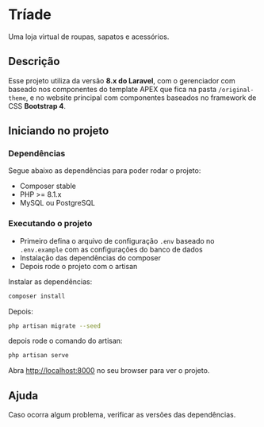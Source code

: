 # Tríade

Uma loja virtual de roupas, sapatos e acessórios.

## Descrição

Esse projeto utiliza da versão **8.x do Laravel**, com o gerenciador com baseado nos componentes do template APEX que fica na pasta `/original-theme`, e no website principal com componentes baseados no framework de CSS **Bootstrap 4**.

## Iniciando no projeto

### Dependências

Segue abaixo as dependências para poder rodar o projeto:

* Composer stable
* PHP >= 8.1.x
* MySQL ou PostgreSQL

### Executando o projeto

* Primeiro defina o arquivo de configuração `.env` baseado no `.env.example` com as configurações do banco de dados
* Instalação das dependências do composer
* Depois rode o projeto com o artisan

Instalar as dependências:

```bash
composer install
```

Depois:

```bash
php artisan migrate --seed
```

depois rode o comando do artisan:

```bash
php artisan serve
```

Abra [http://localhost:8000](http://localhost:8000) no seu browser para ver o projeto.

## Ajuda

Caso ocorra algum problema, verificar as versões das dependências.

